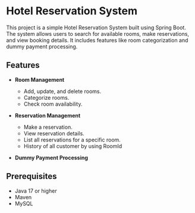 # Hotel Reservation System

This project is a simple Hotel Reservation System built using Spring Boot.
The system allows users to search for available rooms, make reservations, and view booking details.
 It includes features like room categorization and dummy payment processing.

## Features

- **Room Management**
  - Add, update, and delete rooms.
  - Categorize rooms.
  - Check room availability.

- **Reservation Management**
  - Make a reservation.
  - View reservation details.
  - List all reservations for a specific room.
  - History of all customer by using RoomId
 
- **Dummy Payment Processing**

## Prerequisites

- Java 17 or higher
- Maven
- MySQL

